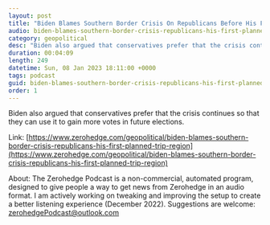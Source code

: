 ```yaml
---
layout: post
title: "Biden Blames Southern Border Crisis On Republicans Before His First Planned Trip To The Region"
audio: biden-blames-southern-border-crisis-republicans-his-first-planned-trip-region-1
category: geopolitical
desc: "Biden also argued that conservatives prefer that the crisis continues so that they can use it to gain more votes in future elections."
duration: 00:04:09
length: 249
datetime: Sun, 08 Jan 2023 18:11:00 +0000
tags: podcast
guid: biden-blames-southern-border-crisis-republicans-his-first-planned-trip-region-0
order: 1
---
```

Biden also argued that conservatives prefer that the crisis continues so that they can use it to gain more votes in future elections.

Link: [https://www.zerohedge.com/geopolitical/biden-blames-southern-border-crisis-republicans-his-first-planned-trip-region](https://www.zerohedge.com/geopolitical/biden-blames-southern-border-crisis-republicans-his-first-planned-trip-region)

About: The Zerohedge Podcast is a non-commercial, automated program, designed to give people a way to get news from Zerohedge in an audio format.  I am actively working on tweaking and improving the setup to create a better listening experience (December 2022).  Suggestions are welcome: [zerohedgePodcast@outlook.com](mailto:zerohedgePodcast@outlook.com)